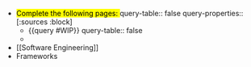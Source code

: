 - <mark>Complete the following pages: </mark>
  query-table:: false
  query-properties:: [:sources :block]
	- {{query #WIP}}
	  query-table:: false
	-
- [[Software Engineering]]
- Frameworks